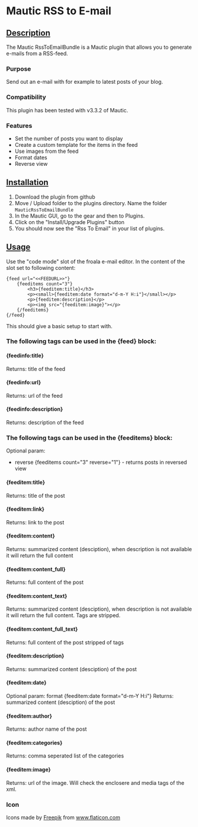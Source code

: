 # Mautic RSS to E-mail

## [Description](id:description)
The Mautic RssToEmailBundle is a Mautic plugin that allows you to generate e-mails from a RSS-feed.

### Purpose
Send out an e-mail with for example to latest posts of your blog.

### Compatibility
This plugin has been tested with v3.3.2 of Mautic.

### Features
 * Set the number of posts you want to display
 * Create a custom template for the items in the feed
 * Use images from the feed
 * Format dates
 * Reverse view

## [Installation](id:installation)

1. Download the plugin from github
2. Move / Upload folder to the plugins directory. Name the folder `MauticRssToEmailBundle`
3. In the Mautic GUI, go to the gear and then to Plugins.
4. Click on the "Install/Upgrade Plugins" button
5. You should now see the "Rss To Email" in your list of plugins.

## [Usage](id:usage)
Use the "code mode" slot of the froala e-mail editor. In the content of the slot set to following content:

```
{feed url="<<FEEDURL>>"}
    {feeditems count="3"}
        <h3>{feeditem:title}</h3>
        <p><small>{feeditem:date format="d-m-Y H:i"}</small></p>
        <p>{feeditem:description}</p>
        <p><img src="{feeditem:image}"></p>
    {/feeditems}
{/feed}
```

This should give a basic setup to start with.

### The following tags can be used in the {feed} block:

#### {feedinfo:title}
Returns: title of the feed

#### {feedinfo:url}
Returns: url of the feed

#### {feedinfo:description}
Returns: description of the feed


### The following tags can be used in the {feeditems} block:

Optional param: 
- reverse {feeditems count="3" reverse="1"} - returns posts in reversed view

#### {feeditem:title}
Returns: title of the post

#### {feeditem:link}
Returns: link to the post

#### {feeditem:content}
Returns: summarized content (desciption), when description is not available it will return the full content

#### {feeditem:content_full}
Returns: full content of the post

#### {feeditem:content_text}
Returns: summarized content (desciption), when description is not available it will return the full content. Tags are stripped.

#### {feeditem:content_full_text}
Returns: full content of the post stripped of tags

#### {feeditem:description}
Returns: summarized content (desciption) of the post

#### {feeditem:date}
Optional param: format {feeditem:date format="d-m-Y H:i"}
Returns: summarized content (desciption) of the post

#### {feeditem:author}
Returns: author name of the post

#### {feeditem:categories}
Returns: comma seperated list of the categories

#### {feeditem:image}
Returns: url of the image. Will check the enclosere and media tags of the xml.

### Icon

<div>Icons made by <a href="https://www.flaticon.com/authors/freepik" title="Freepik">Freepik</a> from <a href="https://www.flaticon.com/" title="Flaticon">www.flaticon.com</a></div>
